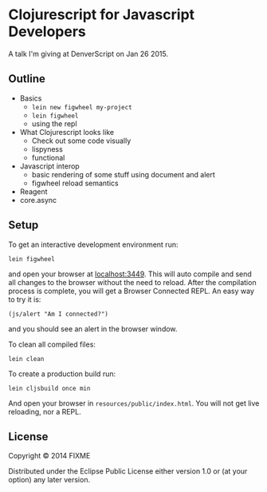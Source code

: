 # Clojurescript for Javascript Developers

A talk I'm giving at DenverScript on Jan 26 2015.

## Outline

- Basics
    - `lein new figwheel my-project`
    - `lein figwheel`
    - using the repl
- What Clojurescript looks like
    - Check out some code visually
    - lispyness
    - functional
- Javascript interop
    - basic rendering of some stuff using document and alert
    - figwheel reload semantics
- Reagent
- core.async

## Setup

To get an interactive development environment run:

    lein figwheel

and open your browser at [localhost:3449](http://localhost:3449/).
This will auto compile and send all changes to the browser without the
need to reload. After the compilation process is complete, you will
get a Browser Connected REPL. An easy way to try it is:

    (js/alert "Am I connected?")

and you should see an alert in the browser window.

To clean all compiled files:

    lein clean

To create a production build run:

    lein cljsbuild once min

And open your browser in `resources/public/index.html`. You will not
get live reloading, nor a REPL.

## License

Copyright © 2014 FIXME

Distributed under the Eclipse Public License either version 1.0 or (at your option) any later version.
